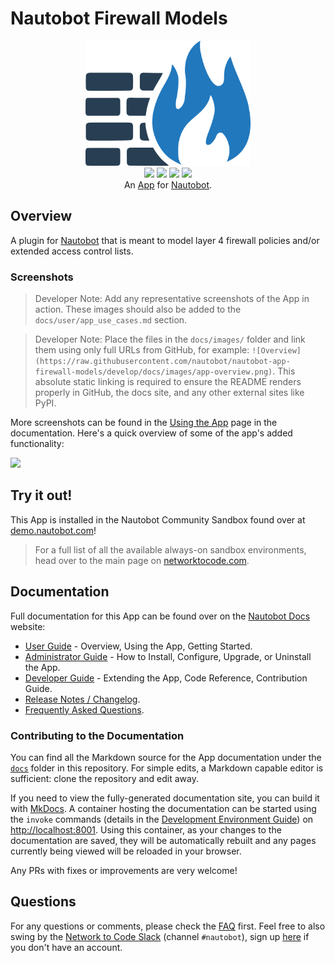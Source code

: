 # Nautobot Firewall Models

<p align="center">
  <img src="https://raw.githubusercontent.com/nautobot/nautobot-app-firewall-models/develop/docs/images/icon-nautobot-firewall-models.png" class="logo" height="200px">
  <br>
  <a href="https://github.com/nautobot/nautobot-app-firewall-models/actions"><img src="https://github.com/nautobot/nautobot-app-firewall-models/actions/workflows/ci.yml/badge.svg?branch=main"></a>
  <a href="https://docs.nautobot.com/projects/firewall-models/en/latest"><img src="https://readthedocs.org/projects/nautobot-app-firewall-models/badge/"></a>
  <a href="https://pypi.org/project/nautobot-firewall-models/"><img src="https://img.shields.io/pypi/v/nautobot-firewall-models"></a>
  <a href="https://pypi.org/project/nautobot-firewall-models/"><img src="https://img.shields.io/pypi/dm/nautobot-firewall-models"></a>
  <br>
  An <a href="https://www.networktocode.com/nautobot/apps/">App</a> for <a href="https://nautobot.com/">Nautobot</a>.
</p>

## Overview

A plugin for [Nautobot](https://github.com/nautobot/nautobot) that is meant to model layer 4 firewall policies and/or extended access control lists.

### Screenshots

> Developer Note: Add any representative screenshots of the App in action. These images should also be added to the `docs/user/app_use_cases.md` section.

> Developer Note: Place the files in the `docs/images/` folder and link them using only full URLs from GitHub, for example: `![Overview](https://raw.githubusercontent.com/nautobot/nautobot-app-firewall-models/develop/docs/images/app-overview.png)`. This absolute static linking is required to ensure the README renders properly in GitHub, the docs site, and any other external sites like PyPI.

More screenshots can be found in the [Using the App](https://docs.nautobot.com/projects/firewall-models/en/latest/user/app_use_cases/) page in the documentation. Here's a quick overview of some of the app's added functionality:

![](https://raw.githubusercontent.com/nautobot/nautobot-app-firewall-models/develop/docs/images/placeholder.png)

## Try it out!

This App is installed in the Nautobot Community Sandbox found over at [demo.nautobot.com](https://demo.nautobot.com/)!

> For a full list of all the available always-on sandbox environments, head over to the main page on [networktocode.com](https://www.networktocode.com/nautobot/sandbox-environments/).

## Documentation

Full documentation for this App can be found over on the [Nautobot Docs](https://docs.nautobot.com) website:

- [User Guide](https://docs.nautobot.com/projects/firewall-models/en/latest/user/app_overview/) - Overview, Using the App, Getting Started.
- [Administrator Guide](https://docs.nautobot.com/projects/firewall-models/en/latest/admin/install/) - How to Install, Configure, Upgrade, or Uninstall the App.
- [Developer Guide](https://docs.nautobot.com/projects/firewall-models/en/latest/dev/contributing/) - Extending the App, Code Reference, Contribution Guide.
- [Release Notes / Changelog](https://docs.nautobot.com/projects/firewall-models/en/latest/admin/release_notes/).
- [Frequently Asked Questions](https://docs.nautobot.com/projects/firewall-models/en/latest/user/faq/).

### Contributing to the Documentation

You can find all the Markdown source for the App documentation under the [`docs`](https://github.com/nautobot/nautobot-app-firewall-models/tree/develop/docs) folder in this repository. For simple edits, a Markdown capable editor is sufficient: clone the repository and edit away.

If you need to view the fully-generated documentation site, you can build it with [MkDocs](https://www.mkdocs.org/). A container hosting the documentation can be started using the `invoke` commands (details in the [Development Environment Guide](https://docs.nautobot.com/projects/firewall-models/en/latest/dev/dev_environment/#docker-development-environment)) on [http://localhost:8001](http://localhost:8001). Using this container, as your changes to the documentation are saved, they will be automatically rebuilt and any pages currently being viewed will be reloaded in your browser.

Any PRs with fixes or improvements are very welcome!

## Questions

For any questions or comments, please check the [FAQ](https://docs.nautobot.com/projects/firewall-models/en/latest/user/faq/) first. Feel free to also swing by the [Network to Code Slack](https://networktocode.slack.com/) (channel `#nautobot`), sign up [here](http://slack.networktocode.com/) if you don't have an account.
